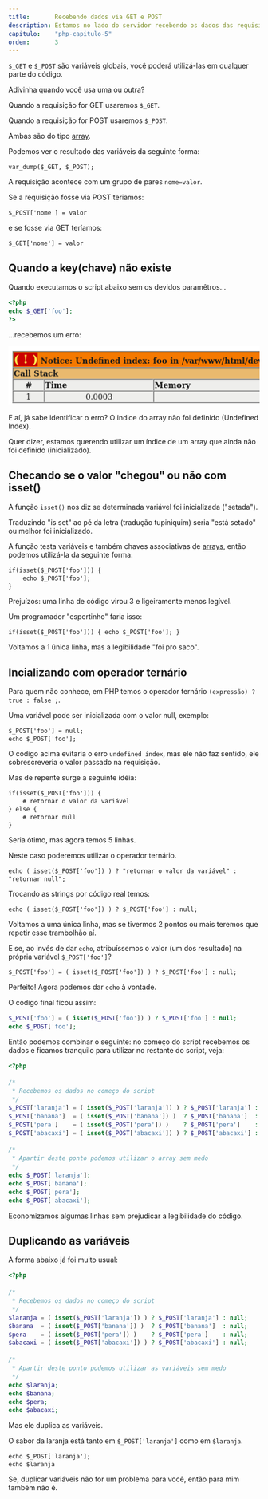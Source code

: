 ```yaml
---
title:       Recebendo dados via GET e POST
description: Estamos no lado do servidor recebendo os dados das requisições GET e POST
capitulo:    "php-capitulo-5"
ordem:       3
---
```


`$_GET` e `$_POST` são variáveis globais, você poderá utilizá-las em qualquer parte do código.

Adivinha quando você usa uma ou outra?

Quando a requisição for GET usaremos `$_GET`.

Quando a requisição for POST usaremos `$_POST`.

Ambas são do tipo [array]().

Podemos ver o resultado  das variáveis da seguinte forma:

    var_dump($_GET, $_POST);

A requisição acontece com um grupo de pares `nome=valor`.

Se a requisição fosse via POST teriamos:

    $_POST['nome'] = valor

e se fosse via GET teríamos:

    $_GET['nome'] = valor


Quando a key(chave) não existe
---

Quando executamos o script abaixo sem os devidos paramêtros...

```php
<?php
echo $_GET['foo'];
?>
```

...recebemos um erro:

!["PHP erro undefined index"](undefined-index.png "PHP erro undefined index")

E aí, já sabe identificar o erro? O indice do array não foi definido (Undefined Index).

Quer dizer, estamos querendo utilizar um índice de um array que ainda não foi definido (inicializado).



Checando se o valor "chegou" ou não com isset()
----

A função `isset()` nos diz se determinada variável foi inicializada ("setada").

Traduzindo "is set" ao pé da letra (tradução tupiniquim) seria "está setado" ou melhor foi inicializado.

A função testa variáveis e também chaves associativas de [arrays](), então podemos utilizá-la
da seguinte forma:

    if(isset($_POST['foo'])) {
        echo $_POST['foo'];
    }

Prejuízos: uma linha de código virou 3 e ligeiramente menos legível.

Um programador "espertinho" faria isso:

    if(isset($_POST['foo'])) { echo $_POST['foo']; }

Voltamos a 1 única linha, mas a legibilidade "foi pro saco".




Incializando com operador ternário
---

Para quem não conhece, em PHP temos o operador ternário  `(expressão) ? true : false ;`.

Uma variável pode ser inicializada com o valor null, exemplo:

    $_POST['foo'] = null;
    echo $_POST['foo'];

O código acima evitaria o erro `undefined index`, mas ele não faz sentido, ele sobrescreveria o valor passado na requisição.

Mas de repente surge a seguinte idéia:

    if(isset($_POST['foo'])) {
        # retornar o valor da variável
    } else {
        # retornar null
    }

Seria ótimo, mas agora temos 5 linhas. 

Neste caso poderemos utilizar o operador ternário.

    echo ( isset($_POST['foo']) ) ? "retornar o valor da variável" : "retornar null";

Trocando as strings por código real temos:

    echo ( isset($_POST['foo']) ) ? $_POST['foo'] : null;

Voltamos a uma única linha, mas se tivermos 2 pontos ou mais teremos que repetir esse trambolhão aí.

E se, ao invés de dar `echo`, atribuíssemos o valor (um dos resultado) na própria variável `$_POST['foo']`?

    $_POST['foo'] = ( isset($_POST['foo']) ) ? $_POST['foo'] : null;

Perfeito! Agora podemos dar `echo` à vontade.

O código final ficou assim:

```php
$_POST['foo'] = ( isset($_POST['foo']) ) ? $_POST['foo'] : null;
echo $_POST['foo'];
```


Então podemos combinar o seguinte: no começo do script recebemos os dados e ficamos tranquilo para utilizar no restante
do script, veja:

```php
<?php

/*
 * Recebemos os dados no começo do script
 */
$_POST['laranja'] = ( isset($_POST['laranja']) ) ? $_POST['laranja'] : null;
$_POST['banana']  = ( isset($_POST['banana']) )  ? $_POST['banana']  : null;
$_POST['pera']    = ( isset($_POST['pera']) )    ? $_POST['pera']    : null;
$_POST['abacaxi'] = ( isset($_POST['abacaxi']) ) ? $_POST['abacaxi'] : null;

/*
 * Apartir deste ponto podemos utilizar o array sem medo
 */
echo $_POST['laranja'];
echo $_POST['banana'];
echo $_POST['pera'];
echo $_POST['abacaxi'];
```

Economizamos algumas linhas sem prejudicar a legibilidade do código.



Duplicando as variáveis
---

A forma abaixo já foi muito usual:

```php
<?php

/*
 * Recebemos os dados no começo do script
 */
$laranja = ( isset($_POST['laranja']) ) ? $_POST['laranja'] : null;
$banana  = ( isset($_POST['banana']) )  ? $_POST['banana']  : null;
$pera    = ( isset($_POST['pera']) )    ? $_POST['pera']    : null;
$abacaxi = ( isset($_POST['abacaxi']) ) ? $_POST['abacaxi'] : null;

/*
 * Apartir deste ponto podemos utilizar as variáveis sem medo
 */
echo $laranja;
echo $banana;
echo $pera;
echo $abacaxi;
```


Mas ele duplica as variáveis.

O sabor da laranja está tanto em `$_POST['laranja']` como em `$laranja`.

    echo $_POST['laranja'];
    echo $laranja

Se, duplicar variáveis não for um problema para você, então para mim também não é.